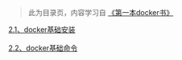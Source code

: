 >此为目录页，内容学习自 [《第一本docker书》](https://book.douban.com/subject/26285268/)<br>

[2.1、docker基础安装](https://github.com/noobwbw/ops/blob/master/2%E3%80%81docker%E5%AE%9E%E6%88%98/2.1%E3%80%81Docker%E5%AE%89%E8%A3%85%E9%85%8D%E7%BD%AE.md)
<br>
<br>
[2.2、docker基础命令](https://github.com/noobwbw/ops/blob/master/2%E3%80%81docker%E5%AE%9E%E6%88%98/2.2%E3%80%81docker%E5%9F%BA%E6%9C%AC%E5%91%BD%E4%BB%A4.md)
